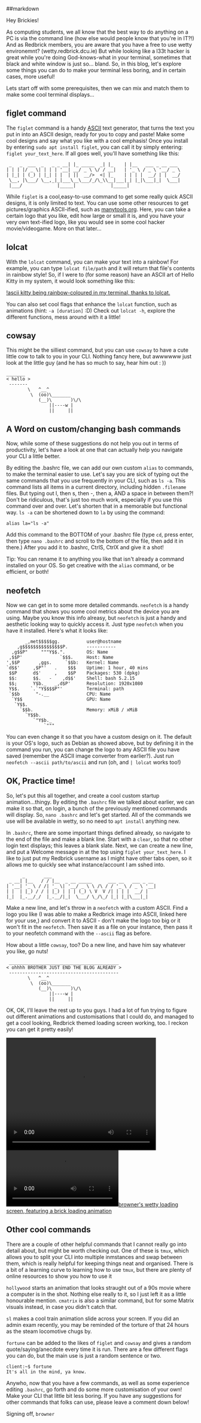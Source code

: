 ##markdown

Hey Brickies!

As computing students, we all know that the best way to do anything on a PC is via the command line (how else would people know that you're in IT?!) And as Redbrick members, you are aware that you have a free to use wetty environemnt? (wetty.redbrick.dcu.ie)
But while looking like a l33t hacker is great while you're doing God-knows-what in your terminal, sometimes that black and white window is just so... bland. 
So, in this blog, let's explore some things you can do to make your terminal less boring, and in certain cases, more useful! 

Lets start off with some prerequisites, then we can mix and match them to make some cool terminal displays...


 ## figlet command

The `figlet` command is a handy [ASCII](https://en.wikipedia.org/wiki/ASCII) text generator, that turns the text you put in into an ASCII design, ready for you to copy and paste! Make some cool designs and say what you like with a cool emphasis! Once you install by entering `sudo apt install figlet`, you can call it by simply entering: `figlet your_text_here`. If all goes well, you'll have something like this:

```
 _   _  ___  _   _ _ __| |_ _____  _| |_    | |__   ___ _ __ ___
| | | |/ _ \| | | | '__| __/ _ \ \/ / __|   | '_ \ / _ \ '__/ _ \
| |_| | (_) | |_| | |  | ||  __/>  <| |_    | | | |  __/ | |  __/
 \__, |\___/ \__,_|_|___\__\___/_/\_\\__|___|_| |_|\___|_|  \___|
 |___/             |_____|             |_____|
```

While `figlet` is a cool,easy-to-use command to get some really quick ASCII designs, it is only limited to text. You can use some other resources to get pictures/graphics ASCII-ified, such as [manytools.org](https://manytools.org/hacker-tools/convert-images-to-ascii-art/). Here, you can take a certain logo that you like, edit how large or small it is, and you have your very own text-ified logo, like you would see in some cool hacker movie/videogame. More on that later...

## lolcat

With the `lolcat` command, you can make your text into a rainbow! For example, you can type `lolcat file/path` and it will return that file's contents in rainbow style! So, if I were to (for some reason) have an ASCII art of Hello Kitty in my system, it would look something like this:

[!ascii kitty being rainbow-coloured in my terminal, thanks to lolcat. ](/res/ascii-kitty.png)

You can also set cool flags that enhance the `lolcat` function, such as animations (hint: `-a [duration]` :D) Check out `lolcat -h`, explore the different functions, mess around with it a little! 


## cowsay

This might be the silliest command, but you can use `cowsay` to have a cute little cow to talk to you in your CLI. Nothing fancy here, but awwwwww just look at the little guy (and he has so much to say, hear him out : ))

```
_______
< hello >
 -------
        \   ^__^
         \  (oo)\_______
            (__)\       )\/\
                ||----w |
                ||     ||
```

## A Word on custom/changing bash commands

Now, while some of these suggestions do not help you out in terms of productivity, let's have a look at one that can actually help you navigate your CLI a little better.

By editing the .bashrc file, we can add our own custom `alias` to commands, to make the terminal easier to use. Let's say you are sick of typing out the same commands that you use frequently in your CLI, such as `ls -a`. This command lists all items in a current directory, including hidden `.filename` files. But typing out l, then s, then -, then a, AND a space in between them?! Don't be ridiculous, that's just too much work, especially if you use this command over and over. Let's shorten that in a memorable but functional way. `ls -a` can be shortened down to `la` by using the command: 

`alias la="ls -a"`

Add this command to the BOTTOM of your .bashrc file (type `cd`, press enter, then type `nano .bashrc` and scroll to the bottom of the file, then add it in there.) After you add it to .bashrc, CtrlS, CtrlX and give it a shot! 

Tip: You can rename it to anything you like that isn't already a command installed on your OS. So get creative with the `alias` command, or be efficient, or both! 

## neofetch
Now we can get in to some more detailed commands. `neofetch` is a handy command that shows you some cool metrics about the device you are using. Maybe you know this info alreasy, but `neofetch` is just a handy and aesthetic looking way to quickly access it. Just type `neofetch` when you have it installed. Here's what it looks like: 

```
       _,met$$$$$gg.          user@hostname
    ,g$$$$$$$$$$$$$$$P.       -----------
  ,g$$P"     """Y$$.".        OS: Name
 ,$$P'              `$$$.     Host: Name
',$$P       ,ggs.     `$$b:   Kernel: Name
`d$$'     ,$P"'   .    $$$    Uptime: 1 hour, 40 mins
 $$P      d$'     ,    $$P    Packages: 530 (dpkg)
 $$:      $$.   -    ,d$$'    Shell: bash 5.2.15
 $$;      Y$b._   _,d$P'      Resolution: 1920x1080
 Y$$.    `.`"Y$$$$P"'         Terminal: path
 `$$b      "-.__              CPU: Name
  `Y$$                        GPU: Name
   `Y$$.                      
     `$$b.                    Memory: xMiB / xMiB
       `Y$$b.
          `"Y$b._
              `"""
```


You can even change it so that you have a custom design on it. The default is your OS's logo, such as Debian as showed above, but by defining it in the command you run, you can change the logo to any ASCII file you have saved (remember the ASCII image converter from earlier?). Just run `neofetch --ascii path/to/ascii` and run (oh, and  `| lolcat` works too!)


## OK, Practice time!
So, let's put this all together, and create a cool custom startup animation...thingy. By editing the `.bashrc` file we talked about earlier, we can make it so that, on login, a bunch of the previously mentioned commands will display. So, `nano .bashrc` and let's get started. All of the commands we use will be available in wetty, so no need to `apt install` anything new. 

In `.bashrc`, there are some important things defined already, so navigate to the end of the file and make a blank line. Start with a `clear`, so that no other login text displays; this leaves a blank slate. Next, we can create a new line, and put a Welcome message in at the top using `figlet your_text_here`. I like to just put my Redbrick username as I might have other tabs open, so it allows me to quickly see what instance/account I am sshed into. 

```
      _       ___
 _ __| |__   / / |__  _ __ _____      ___ __   ___ _ __
| '__| '_ \ / /| '_ \| '__/ _ \ \ /\ / / '_ \ / _ \ '__|
| |  | |_) / / | |_) | | | (_) \ V  V /| | | |  __/ |
|_|  |_.__/_/  |_.__/|_|  \___/ \_/\_/ |_| |_|\___|_|
```
Make a new line, and let's throw in a `neofetch` with a custom ASCII. Find a logo you like (I was able to make a Redbrick image into ASCII, linked here for your use,) and convert it to ASCII - don't make the logo too big or it won't fit in the `neofetch`. Then save it as a file on your instance, then pass it to your neofetch command with the `--ascii` flag as before. 

How about a little `cowsay`, too? Do a new line, and have him say whatever you like, go nuts!

```
 _________________________________________
< ohhhh BROTHER JUST END THE BLOG ALREADY >
 -----------------------------------------
        \   ^__^
         \  (oo)\_______
            (__)\       )\/\
                ||----w |
                ||     ||
```

OK, OK, I'll leave the rest up to you guys. I had a lot of fun trying to figure out different animations and customisations that I could do, and managed to get a cool looking, Redbrick themed loading screen working, too. I reckon you can get it pretty easily!

<video src="/res/wetty.mp4" width="400px" height="300px" alt="browner's wetty loading screen, featuring a brick loading animation"></video>
[![browner's wetty loading screen, featuring a brick loading animation](/res/wetty.mp4)](/res/wetty.mp4)
## Other cool commands
There are a couple of other helpful commands that I cannot really go into detail about, but might be worth checking out. One of these is `tmux`, which allows you to split your CLI into multiple inmstances and swap between them, which is really helpful for keeping things neat and organised. There is a bit of a learning curve to learning how to use `tmux`, but there are plenty of online resources to show you how to use it

`hollywood` starts an animation that looks straught out of a 90s movie where a computer is in the shot. Nothing else really to it, so I just left it as a little honourable mention. `cmatrix` is also a similar command, but for some Matrix visuals instead, in case you didn't catch that. 

`sl` makes a cool train animation slide across your screen. If you did an admin exam recently, you may be reminded of the torture of that 24 hours as the steam locomotive chugs by. 

`fortune` can be added to the likes of `figlet` and `cowsay` and gives a random quote/saying/anecdote every time it is run. There are a few different flags you can do, but the main use is just a random sentence or two. 

```
client:~$ fortune
It's all in the mind, ya know.
```

Anywho, now that you have a few commands, as well as some experience editing `.bashrc`, go forth and do some more customisation of your own! Make your CLI that little bit less boring. If you have any suggestions for other commands that folks can use, please leave a comment down below!

Signing off,
`browner`
